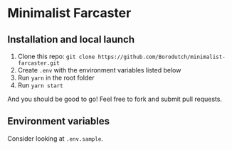 # Minimalist Farcaster

## Installation and local launch

1. Clone this repo: `git clone https://github.com/Borodutch/minimalist-farcaster.git`
2. Create `.env` with the environment variables listed below
3. Run `yarn` in the root folder
4. Run `yarn start`

And you should be good to go! Feel free to fork and submit pull requests.

## Environment variables

Consider looking at `.env.sample`.
